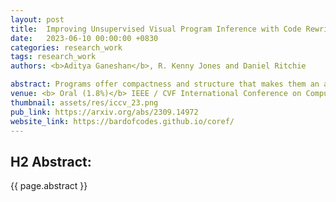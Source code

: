 ```yaml
---
layout: post
title:  Improving Unsupervised Visual Program Inference with Code Rewriting Families
date:   2023-06-10 00:00:00 +0830
categories: research_work
tags: research_work
authors: <b>Aditya Ganeshan</b>, R. Kenny Jones and Daniel Ritchie

abstract: Programs offer compactness and structure that makes them an attractive representation for visual data. We explore how <i>code rewriting</i> can be used to improve systems for inferring programs from visual data. We first propose Sparse Intermittent Rewrite Injection(<b>SIRI</b>), a framework for unsupervised bootstrapped learning. SIRI sparsely applies code rewrite operations over a dataset of training programs, injecting the improved programs back into the training set. We design a family of rewriters for visual programming domains - Parameter Optimization (PO), Code Pruning (CP), and Code Grafting (CG). For three shape programming languages in 2D and 3D, we show that using SIRI with our family of rewriters improves performance - better reconstructions and faster convergence rates, compared with bootstrapped learning methods that do not use rewriters or use them naively. Finally, we demonstrate that our family of rewriters can be effectively used at test time to improve the output of SIRI predictions. For 2D and 3D CSG, we outperform or match the reconstruction performance of recent domain-specific neural architectures, while producing more parsimonious programs that use significantly fewer primitives.
venue: <b> Oral (1.8%)</b> IEEE / CVF International Conference on Computer Vision (ICCV), 2023
thumbnail: assets/res/iccv_23.png
pub_link: https://arxiv.org/abs/2309.14972
website_link: https://bardofcodes.github.io/coref/
---
```


## H2 Abstract:

{{ page.abstract }}